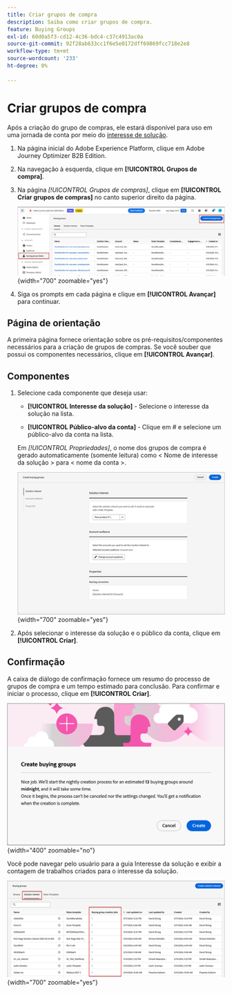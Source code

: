 ```yaml
---
title: Criar grupos de compra
description: Saiba como criar grupos de compra.
feature: Buying Groups
exl-id: 60d0a5f3-cd12-4c36-bdc4-c37c4913ac0a
source-git-commit: 92f28ab633cc1f6e5e0172dff69869fcc718e2e8
workflow-type: tm+mt
source-wordcount: '233'
ht-degree: 0%

---
```



# Criar grupos de compra

Após a criação do grupo de compras, ele estará disponível para uso em uma jornada de conta por meio do [interesse de solução](./solution-interests.md).

1. Na página inicial do Adobe Experience Platform, clique em Adobe Journey Optimizer B2B Edition.

1. Na navegação à esquerda, clique em **[!UICONTROL Grupos de compra]**.

1. Na página _[!UICONTROL Grupos de compras]_, clique em **[!UICONTROL Criar grupos de compras]** no canto superior direito da página.

   ![Clique em Criar grupos de compras](./assets/buying-groups-create.png){width="700" zoomable="yes"}

1. Siga os prompts em cada página e clique em **[!UICONTROL Avançar]** para continuar.

## Página de orientação

A primeira página fornece orientação sobre os pré-requisitos/componentes necessários para a criação de grupos de compras. Se você souber que possui os componentes necessários, clique em **[!UICONTROL Avançar]**.

## Componentes

1. Selecione cada componente que deseja usar:

   * **[!UICONTROL Interesse da solução]** - Selecione o interesse da solução na lista.

   * **[!UICONTROL Público-alvo da conta]** - Clique em # e selecione um público-alvo da conta na lista.

   Em _[!UICONTROL Propriedades]_, o nome dos grupos de compra é gerado automaticamente (somente leitura) como &lt; Nome de interesse da solução > para &lt; nome da conta >.

   ![Clique em Criar grupos de compras](./assets/buying-groups-create-components.png){width="700" zoomable="yes"}

1. Após selecionar o interesse da solução e o público da conta, clique em **[!UICONTROL Criar]**.

## Confirmação

A caixa de diálogo de confirmação fornece um resumo do processo de grupos de compra e um tempo estimado para conclusão. Para confirmar e iniciar o processo, clique em **[!UICONTROL Criar]**.

![Caixa de diálogo de confirmação Criar grupos de compra](./assets/buying-groups-create-confirm.png){width="400" zoomable="no"}

Você pode navegar pelo usuário para a guia Interesse da solução e exibir a contagem de trabalhos criados para o interesse da solução.

![Clique em Criar grupos de compras](./assets/solution-interest-buying-group-jobs.png){width="700" zoomable="yes"}

<!-- Other buying group activities:

Member of buying group.
Assign a member of the buying group.
Remove a member of the buying group. -->
